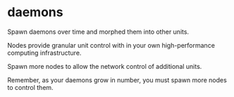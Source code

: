 # daemons
Spawn daemons over time and morphed them into other units.

Nodes provide granular unit control with in your own high-performance computing infrastructure.

Spawn more nodes to allow the network control of additional units.

Remember, as your daemons grow in number, you must spawn more nodes to control them.
